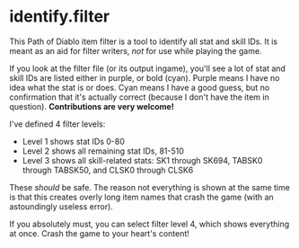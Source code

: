 # identify.filter

This Path of Diablo item filter is a tool to identify all stat and skill IDs. It
is meant as an aid for filter writers, *not* for use while playing the game.

If you look at the filter file (or its output ingame), you'll see a lot of stat
and skill IDs are listed either in purple, or bold (cyan). Purple means I have
no idea what the stat is or does. Cyan means I have a good guess, but no
confirmation that it's actually correct (because I don't have the item in
question). **Contributions are very welcome!**

I've defined 4 filter levels:
- Level 1 shows stat IDs 0-80
- Level 2 shows all remaining stat IDs, 81-510
- Level 3 shows all skill-related stats: SK1 through SK694, TABSK0 through TABSK50, and CLSK0 through CLSK6

These *should* be safe. The reason not everything is shown at the same time is
that this creates overly long item names that crash the game (with an
astoundingly useless error).

If you absolutely must, you can select filter level 4, which shows everything at
once. Crash the game to your heart's content!
